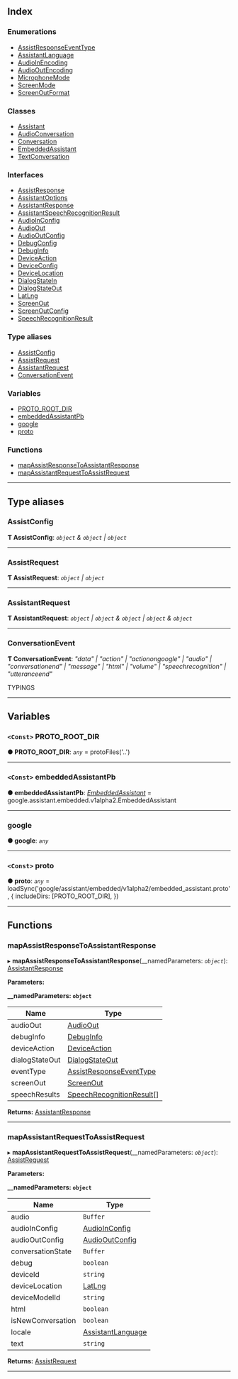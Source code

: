 ## Index

### Enumerations

* [AssistResponseEventType](enums/assistresponseeventtype.md)
* [AssistantLanguage](enums/assistantlanguage.md)
* [AudioInEncoding](enums/audioinencoding.md)
* [AudioOutEncoding](enums/audiooutencoding.md)
* [MicrophoneMode](enums/microphonemode.md)
* [ScreenMode](enums/screenmode.md)
* [ScreenOutFormat](enums/screenoutformat.md)

### Classes

* [Assistant](classes/assistant.md)
* [AudioConversation](classes/audioconversation.md)
* [Conversation](classes/conversation.md)
* [EmbeddedAssistant](classes/embeddedassistant.md)
* [TextConversation](classes/textconversation.md)

### Interfaces

* [AssistResponse](interfaces/assistresponse.md)
* [AssistantOptions](interfaces/assistantoptions.md)
* [AssistantResponse](interfaces/assistantresponse.md)
* [AssistantSpeechRecognitionResult](interfaces/assistantspeechrecognitionresult.md)
* [AudioInConfig](interfaces/audioinconfig.md)
* [AudioOut](interfaces/audioout.md)
* [AudioOutConfig](interfaces/audiooutconfig.md)
* [DebugConfig](interfaces/debugconfig.md)
* [DebugInfo](interfaces/debuginfo.md)
* [DeviceAction](interfaces/deviceaction.md)
* [DeviceConfig](interfaces/deviceconfig.md)
* [DeviceLocation](interfaces/devicelocation.md)
* [DialogStateIn](interfaces/dialogstatein.md)
* [DialogStateOut](interfaces/dialogstateout.md)
* [LatLng](interfaces/latlng.md)
* [ScreenOut](interfaces/screenout.md)
* [ScreenOutConfig](interfaces/screenoutconfig.md)
* [SpeechRecognitionResult](interfaces/speechrecognitionresult.md)

### Type aliases

* [AssistConfig](#assistconfig)
* [AssistRequest](#assistrequest)
* [AssistantRequest](#assistantrequest)
* [ConversationEvent](#conversationevent)

### Variables

* [PROTO_ROOT_DIR](#proto_root_dir)
* [embeddedAssistantPb](#embeddedassistantpb)
* [google](#google)
* [proto](#proto)

### Functions

* [mapAssistResponseToAssistantResponse](#mapassistresponsetoassistantresponse)
* [mapAssistantRequestToAssistRequest](#mapassistantrequesttoassistrequest)

---

## Type aliases

<a id="assistconfig"></a>

###  AssistConfig

**Ƭ AssistConfig**: *`object` & `object` \| `object`*

___
<a id="assistrequest"></a>

###  AssistRequest

**Ƭ AssistRequest**: *`object` \| `object`*

___
<a id="assistantrequest"></a>

###  AssistantRequest

**Ƭ AssistantRequest**: *`object` \| `object` & `object` \| `object` & `object`*

___
<a id="conversationevent"></a>

###  ConversationEvent

**Ƭ ConversationEvent**: *"data" \| "action" \| "actionongoogle" \| "audio" \| "conversationend" \| "message" \| "html" \| "volume" \| "speechrecognition" \| "utteranceend"*

TYPINGS

___

## Variables

<a id="proto_root_dir"></a>

### `<Const>` PROTO_ROOT_DIR

**● PROTO_ROOT_DIR**: *`any`* =  protoFiles('..')

___
<a id="embeddedassistantpb"></a>

### `<Const>` embeddedAssistantPb

**● embeddedAssistantPb**: *[EmbeddedAssistant](classes/embeddedassistant.md)* =  google.assistant.embedded.v1alpha2.EmbeddedAssistant

___
<a id="google"></a>

###  google

**● google**: *`any`*

___
<a id="proto"></a>

### `<Const>` proto

**● proto**: *`any`* =  loadSync('google/assistant/embedded/v1alpha2/embedded_assistant.proto', {
  includeDirs: [PROTO_ROOT_DIR],
})

___

## Functions

<a id="mapassistresponsetoassistantresponse"></a>

###  mapAssistResponseToAssistantResponse

▸ **mapAssistResponseToAssistantResponse**(__namedParameters: *`object`*): [AssistantResponse](interfaces/assistantresponse.md)

**Parameters:**

**__namedParameters: `object`**

| Name | Type |
| ------ | ------ |
| audioOut | [AudioOut](interfaces/audioout.md) |
| debugInfo | [DebugInfo](interfaces/debuginfo.md) |
| deviceAction | [DeviceAction](interfaces/deviceaction.md) |
| dialogStateOut | [DialogStateOut](interfaces/dialogstateout.md) |
| eventType | [AssistResponseEventType](enums/assistresponseeventtype.md) |
| screenOut | [ScreenOut](interfaces/screenout.md) |
| speechResults | [SpeechRecognitionResult](interfaces/speechrecognitionresult.md)[] |

**Returns:** [AssistantResponse](interfaces/assistantresponse.md)

___
<a id="mapassistantrequesttoassistrequest"></a>

###  mapAssistantRequestToAssistRequest

▸ **mapAssistantRequestToAssistRequest**(__namedParameters: *`object`*): [AssistRequest](#assistrequest)

**Parameters:**

**__namedParameters: `object`**

| Name | Type |
| ------ | ------ |
| audio | `Buffer` |
| audioInConfig | [AudioInConfig](interfaces/audioinconfig.md) |
| audioOutConfig | [AudioOutConfig](interfaces/audiooutconfig.md) |
| conversationState | `Buffer` |
| debug | `boolean` |
| deviceId | `string` |
| deviceLocation | [LatLng](interfaces/latlng.md) |
| deviceModelId | `string` |
| html | `boolean` |
| isNewConversation | `boolean` |
| locale | [AssistantLanguage](enums/assistantlanguage.md) |
| text | `string` |

**Returns:** [AssistRequest](#assistrequest)

___


